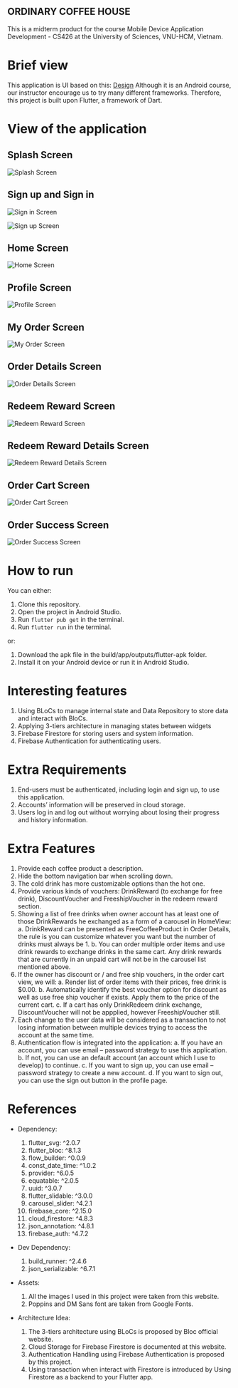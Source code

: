 ## ORDINARY COFFEE HOUSE

This is a midterm product for the course Mobile Device Application Development - CS426
at the University of Sciences, VNU-HCM, Vietnam.

# Brief view

This application is UI based on this: [Design](https://www.figma.com/file/DwWheBUCT8TKlhjdwMkDQ8/CS426?mode=dev)
Although it is an Android course, our instructor encourage us to try many different frameworks.
Therefore, this project is built upon Flutter, a framework of Dart.

# View of the application

## Splash Screen

![Splash Screen](assets/apps/splash_screen_view.png)

## Sign up and Sign in

![Sign in Screen](assets/apps/sign_in_view.png)

![Sign up Screen](assets/apps/sign_up_view.png)

## Home Screen

![Home Screen](assets/apps/home_view.png)

## Profile Screen

![Profile Screen](assets/apps/profile_view.png)

## My Order Screen

![My Order Screen](assets/apps/my_order.png)

## Order Details Screen

![Order Details Screen](assets/apps/details_view.png)

## Redeem Reward Screen

![Redeem Reward Screen](assets/apps/rewards_view.png)

## Redeem Reward Details Screen

![Redeem Reward Details Screen](assets/apps/redeem_view.png)

## Order Cart Screen

![Order Cart Screen](assets/apps/my_cart_view.png)

## Order Success Screen

![Order Success Screen](assets/apps/order_success_view.png)

# How to run

You can either:

1. Clone this repository.
2. Open the project in Android Studio.
3. Run `flutter pub get` in the terminal.
4. Run `flutter run` in the terminal.

or:

1. Download the apk file in the build/app/outputs/flutter-apk folder.
2. Install it on your Android device or run it in Android Studio.

# Interesting features

1. Using BLoCs to manage internal state and Data Repository to store data and interact with BloCs.
2. Applying 3-tiers architecture in managing states between widgets
3. Firebase Firestore for storing users and system information.
4. Firebase Authentication for authenticating users.

# Extra Requirements

1. End-users must be authenticated, including login and sign up, to use this application.
2. Accounts’ information will be preserved in cloud storage.
3. Users log in and log out without worrying about losing their progress and history information.

# Extra Features

1. Provide each coffee product a description.
2. Hide the bottom navigation bar when scrolling down.
3. The cold drink has more customizable options than the hot one.
4. Provide various kinds of vouchers: DrinkReward (to exchange for free drink), DiscountVoucher and FreeshipVoucher in the redeem reward section.
5. Showing a list of free drinks when owner account has at least one of those DrinkRewards he exchanged as a form of a carousel in HomeView:
    a. DrinkReward can be presented as FreeCoffeeProduct in Order Details, the rule is you can customize whatever you want but the number of drinks must always be 1.
    b. You can order multiple order items and use drink rewards to exchange drinks in the same cart. Any drink rewards that are currently in an unpaid cart will not be in the carousel list mentioned above.
6. If the owner has discount or / and free ship vouchers, in the order cart view, we will:
    a. Render list of order items with their prices, free drink is $0.00.
    b. Automatically identify the best voucher option for discount as well as use free ship voucher if exists. Apply them to the price of the current cart.
    c. If a cart has only DrinkRedeem drink exchange, DiscountVoucher will not be appplied, however FreeshipVoucher still.
7. Each change to the user data will be considered as a transaction to not losing information between multiple devices trying to access the account at the same time.
8. Authentication flow is integrated into the application:
    a. If you have an account, you can use email – password strategy to use this application.
    b. If not, you can use an default account (an account which I use to develop) to continue.
    c. If you want to sign up, you can use email – password strategy to create a new account.
    d. If you want to sign out, you can use the sign out button in the profile page.

# References

- Dependency:
    1. flutter_svg: ^2.0.7
    2. flutter_bloc: ^8.1.3
    3. flow_builder: ^0.0.9
    4. const_date_time: ^1.0.2
    5. provider: ^6.0.5
    6. equatable: ^2.0.5
    7. uuid: ^3.0.7
    8. flutter_slidable: ^3.0.0
    9. carousel_slider: ^4.2.1
    10. firebase_core: ^2.15.0
    11. cloud_firestore: ^4.8.3
    12. json_annotation: ^4.8.1
    13. firebase_auth: ^4.7.2

- Dev Dependency:
    1. build_runner: ^2.4.6
    2. json_serializable: ^6.7.1

- Assets:
    1. All the images I used in this project were taken from this website.
    2. Poppins and DM Sans font are taken from Google Fonts.

- Architecture Idea:

    1. The 3-tiers architecture using BLoCs is proposed by Bloc official website.
    2. Cloud Storage for Firebase Firestore is documented at this website.
    3. Authentication Handling using Firebase Authentication is proposed by this project.
    4. Using transaction when interact with Firestore is introduced by Using Firestore as a backend to your Flutter app.
